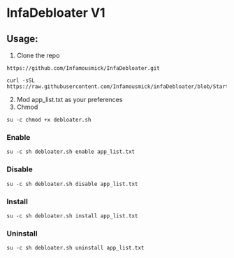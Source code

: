 # InfaDebloater V1

## Usage:
1. Clone the repo
```
https://github.com/Infamousmick/InfaDebloater.git
```
```
curl -sSL https://raw.githubusercontent.com/Infamousmick/infaDebloater/blob/Start/debloater
```
2. Mod app_list.txt as your preferences
3. Chmod
```
su -c chmod +x debloater.sh
```
### Enable
```
su -c sh debloater.sh enable app_list.txt
```
### Disable 
```
su -c sh debloater.sh disable app_list.txt
```
### Install
```
su -c sh debloater.sh install app_list.txt
```
### Uninstall
```
su -c sh debloater.sh uninstall app_list.txt
```
